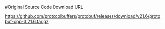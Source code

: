 #Original Source Code Download URL

https://github.com/protocolbuffers/protobuf/releases/download/v21.6/protobuf-cpp-3.21.6.tar.gz

